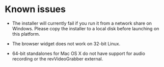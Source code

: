 # Known issues

* The installer will currently fail if you run it from a network share
  on Windows. Please copy the installer to a local disk before
  launching on this platform.

* The browser widget does not work on 32-bit Linux.

* 64-bit standalones for Mac OS X do not have support for audio
  recording or the revVideoGrabber external.
